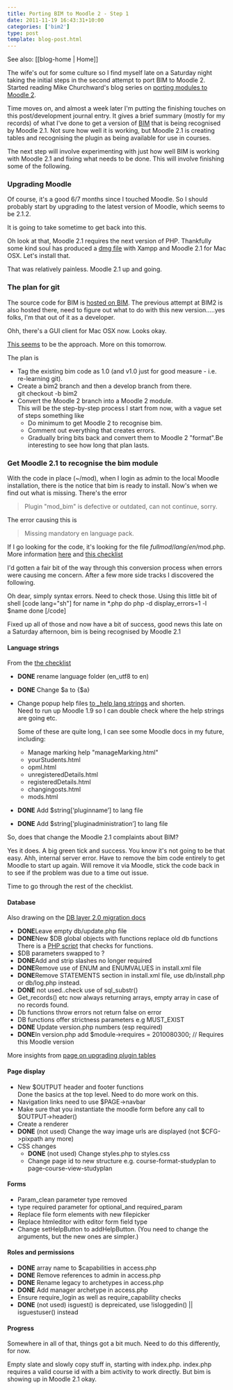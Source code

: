 ```yaml
---
title: Porting BIM to Moodle 2 - Step 1
date: 2011-11-19 16:43:31+10:00
categories: ['bim2']
type: post
template: blog-post.html
---
```


See also: [[blog-home | Home]]

The wife's out for some culture so I find myself late on a Saturday night taking the initial steps in the second attempt to port BIM to Moodle 2. Started reading Mike Churchward's blog series on [porting modules to Moodle 2](http://tandl.churchward.ca/2011/10/converting-m19-plug-ins-to-m2.html).

Time moves on, and almost a week later I'm putting the finishing touches on this post/development journal entry. It gives a brief summary (mostly for my records) of what I've done to get a version of [BIM](/blog2/research/bam-blog-aggregation-management/) that is being recognised by Moodle 2.1. Not sure how well it is working, but Moodle 2.1 is creating tables and recognising the plugin as being available for use in courses.

The next step will involve experimenting with just how well BIM is working with Moodle 2.1 and fixing what needs to be done. This will involve finishing some of the following.

### Upgrading Moodle

Of course, it's a good 6/7 months since I touched Moodle. So I should probably start by upgrading to the latest version of Moodle, which seems to be 2.1.2.

It is going to take sometime to get back into this.

Oh look at that, Moodle 2.1 requires the next version of PHP. Thankfully some kind soul has produced a [dmg file](http://download.moodle.org/macosx/) with Xampp and Moodle 2.1 for Mac OSX. Let's install that.

That was relatively painless. Moodle 2.1 up and going.

### The plan for git

The source code for BIM is [hosted on BIM](https://github.com/djplaner/BIM/). The previous attempt at BIM2 is also hosted there, need to figure out what to do with this new version.....yes folks, I'm that out of it as a developer.

Ohh, there's a GUI client for Mac OSX now. Looks okay.

[This seems](http://nvie.com/posts/a-successful-git-branching-model/) to be the approach. More on this tomorrow.

The plan is

- Tag the existing bim code as 1.0 (and v1.0 just for good measure - i.e. re-learning git).
- Create a bim2 branch and then a develop branch from there.  
    git checkout -b bim2
- Convert the Moodle 2 branch into a Moodle 2 module.  
    This will be the step-by-step process I start from now, with a vague set of steps something like
    - Do minimum to get Moodle 2 to recognise bim.
    - Comment out everything that creates errors.
    - Gradually bring bits back and convert them to Moodle 2 "format".Be interesting to see how long that plan lasts.

### Get Moodle 2.1 to recognise the bim module

With the code in place (~/mod), when I login as admin to the local Moodle installation, there is the notice that bim is ready to install. Now's when we find out what is missing. There's the error

> Plugin "mod\_bim" is defective or outdated, can not continue, sorry.

The error causing this is

> Missing mandatory en language pack.

If I go looking for the code, it's looking for the file $fullmod/lang/en/$mod.php. More information [here](http://docs.moodle.org/dev/User:Frank_Ralf/Experience_of_converting_a_module_to_Moodle_2#Language_folder_changed) and [this checklist](http://docs.moodle.org/dev/Migrating_to_2.0_checklist)

I'd gotten a fair bit of the way through this conversion process when errors were causing me concern. After a few more side tracks I discovered the following.

Oh dear, simply syntax errors. Need to check those. Using this little bit of shell \[code lang="sh"\] for name in \*.php do php -d display\_errors=1 -l $name done \[/code\]

Fixed up all of those and now have a bit of success, good news this late on a Saturday afternoon, bim is being recognised by Moodle 2.1

#### Language strings

From the [the checklist](http://docs.moodle.org/dev/Migrating_to_2.0_checklist)

- **DONE** rename language folder (en\_utf8 to en)
- **DONE** Change $a to {$a}
- Change popup help files [to \_help lang strings](http://docs.moodle.org/dev/Help_strings) and shorten.  
    Need to run up Moodle 1.9 so I can double check where the help strings are going etc.
    
    Some of these are quite long, I can see some Moodle docs in my future, including:
    
    - Manage marking help "manageMarking.html"
    - yourStudents.html
    - opml.html
    - unregisteredDetails.html
    - registeredDetails.html
    - changingosts.html
    - mods.html
- **DONE** Add $string\[‘pluginname’\] to lang file
- **DONE** Add $string\[‘pluginadministration’\] to lang file

So, does that change the Moodle 2.1 complaints about BIM?

Yes it does. A big green tick and success. You know it's not going to be that easy. Ahh, internal server error. Have to remove the bim code entirely to get Moodle to start up again. Will remove it via Moodle, stick the code back in to see if the problem was due to a time out issue.

Time to go through the rest of the checklist.

#### Database

Also drawing on the [DB layer 2.0 migration docs](http://docs.moodle.org/dev/DB_layer_2.0_migration_docs)

- **DONE**Leave empty db/update.php file
- **DONE**New $DB global objects with functions replace old db functions  
    There is a [PHP script](http://cvs.moodle.org/contrib/tools/check_db_syntax/) that checks for functions.
- $DB parameters swapped to ?
- **DONE**Add and strip slashes no longer required
- **DONE**Remove use of ENUM and ENUMVALUES in install.xml file
- **DONE**Remove STATEMENTS section in install.xml file, use db/install.php or db/log.php instead.
- **DONE** not used..check use of sql\_substr()
- Get\_records() etc now always returning arrays, empty array in case of no records found.
- Db functions throw errors not return false on error
- DB functions offer strictness parameters e.g MUST\_EXIST
- **DONE** Update version.php numbers (esp required)
- **DONE**In version.php add $module->requires = 2010080300; // Requires this Moodle version

More insights from [page on upgrading plugin tables](http://docs.moodle.org/dev/Installing_and_upgrading_plugin_database_tables)

#### Page display

- New $OUTPUT header and footer functions  
    Done the basics at the top level. Need to do more work on this.
- Navigation links need to use $PAGE->navbar
- Make sure that you instantiate the moodle form before any call to $OUTPUT->header()
- Create a renderer
- **DONE** (not used) Change the way image urls are displayed (not $CFG->pixpath any more)
- CSS changes
    - **DONE** (not used) Change styles.php to styles.css
    - Change page id to new structure e.g. course-format-studyplan to page-course-view-studyplan

#### Forms

- Param\_clean parameter type removed
- type required parameter for optional\_and required\_param
- Replace file form elements with new filepicker
- Replace htmleditor with editor form field type
- Change setHelpButton to addHelpButton. (You need to change the arguments, but the new ones are simpler.)

#### Roles and permissions

- **DONE** array name to $capabilities in access.php
- **DONE** Remove references to admin in access.php
- **DONE** Rename legacy to archetypes in access.php
- **DONE** Add manager archetype in access.php
- Ensure require\_login as well as require\_capability checks
- **DONE** (not used) isguest() is depreicated, use !isloggedin() || isguestuser() instead

#### Progress

Somewhere in all of that, things got a bit much. Need to do this differently, for now.

Empty slate and slowly copy stuff in, starting with index.php. index.php requires a valid course id with a bim activity to work directly. But bim is showing up in Moodle 2.1 okay.
